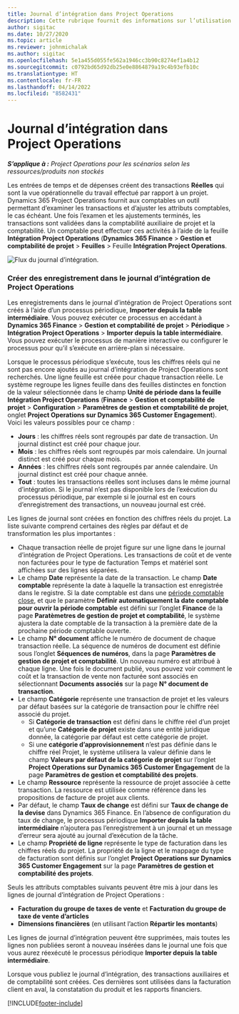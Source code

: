 ```yaml
---
title: Journal d’intégration dans Project Operations
description: Cette rubrique fournit des informations sur l’utilisation du journal d’intégration dans Project Operations.
author: sigitac
ms.date: 10/27/2020
ms.topic: article
ms.reviewer: johnmichalak
ms.author: sigitac
ms.openlocfilehash: 5e1a455d055fe562a1946cc3b90c8274ef1a4b12
ms.sourcegitcommit: c0792bd65d92db25e0e8864879a19c4b93efb10c
ms.translationtype: HT
ms.contentlocale: fr-FR
ms.lasthandoff: 04/14/2022
ms.locfileid: "8582431"
---
```

# <a name="integration-journal-in-project-operations"></a>Journal d’intégration dans Project Operations

_**S’applique à :** Project Operations pour les scénarios selon les ressources/produits non stockés_

Les entrées de temps et de dépenses créent des transactions **Réelles** qui sont la vue opérationnelle du travail effectué par rapport à un projet. Dynamics 365 Project Operations fournit aux comptables un outil permettant d’examiner les transactions et d’ajuster les attributs comptables, le cas échéant. Une fois l’examen et les ajustements terminés, les transactions sont validées dans la comptabilité auxiliaire de projet et la comptabilité. Un comptable peut effectuer ces activités à l’aide de la feuille **Intégration Project Operations** (**Dynamics 365 Finance** > **Gestion et comptabilité de projet** > **Feuilles** > Feuille **Intégration Project Operations**.

![Flux du journal d’intégration.](./media/IntegrationJournal.png)

### <a name="create-records-in-the-project-operations-integration-journal"></a>Créer des enregistrement dans le journal d’intégration de Project Operations

Les enregistrements dans le journal d’intégration de Project Operations sont créés à l’aide d’un processus périodique, **Importer depuis la table intermédiaire**. Vous pouvez exécuter ce processus en accédant à **Dynamics 365 Finance** > **Gestion et comptabilité de projet** > **Périodique** > **Intégration Project Operations** > **Importer depuis la table intermédiaire**. Vous pouvez exécuter le processus de manière interactive ou configurer le processus pour qu’il s’exécute en arrière-plan si nécessaire.

Lorsque le processus périodique s’exécute, tous les chiffres réels qui ne sont pas encore ajoutés au journal d’intégration de Project Operations sont recherchés. Une ligne feuille est créée pour chaque transaction réelle.
Le système regroupe les lignes feuille dans des feuilles distinctes en fonction de la valeur sélectionnée dans le champ **Unité de période dans la feuille Intégration Project Operations** (**Finance** > **Gestion et comptabilité de projet** > **Configuration** > **Paramètres de gestion et comptabilité de projet**, onglet **Project Operations sur Dynamics 365 Customer Engagement**). Voici les valeurs possibles pour ce champ :

  - **Jours** : les chiffres réels sont regroupés par date de transaction. Un journal distinct est créé pour chaque jour.
  - **Mois** : les chiffres réels sont regroupés par mois calendaire. Un journal distinct est créé pour chaque mois.
  - **Années** : les chiffres réels sont regroupés par année calendaire. Un journal distinct est créé pour chaque année.
  - **Tout** : toutes les transactions réelles sont incluses dans le même journal d’intégration. Si le journal n’est pas disponible lors de l’exécution du processus périodique, par exemple si le journal est en cours d’enregistrement des transactions, un nouveau journal est créé.

Les lignes de journal sont créées en fonction des chiffres réels du projet. La liste suivante comprend certaines des règles par défaut et de transformation les plus importantes :

  - Chaque transaction réelle de projet figure sur une ligne dans le journal d’intégration de Project Operations. Les transactions de coût et de vente non facturées pour le type de facturation Temps et matériel sont affichées sur des lignes séparées.
  - Le champ **Date** représente la date de la transaction. Le champ **Date comptable** représente la date à laquelle la transaction est enregistrée dans le registre. Si la date comptable est dans une [période comptable close](/dynamics365/finance/general-ledger/close-general-ledger-at-period-end), et que le paramètre **Définir automatiquement la date comptable pour ouvrir la période comptable** est défini sur l’onglet **Finance** de la page **Paratèmetres de gestion de projet et comptabilité**, le système ajustera la date comptable de la transaction à la première date de la prochaine période comptable ouverte.
  - Le champ **N° document** affiche le numéro de document de chaque transaction réelle. La séquence de numéros de document est définie sous l’onglet **Séquences de numéros**, dans la page **Paramètres de gestion de projet et comptabilité**. Un nouveau numéro est attribué à chaque ligne. Une fois le document publié, vous pouvez voir comment le coût et la transaction de vente non facturée sont associés en sélectionnant **Documents associés** sur la page **N° document de transaction**.
  - Le champ **Catégorie** représente une transaction de projet et les valeurs par défaut basées sur la catégorie de transaction pour le chiffre réel associé du projet.
    - Si **Catégorie de transaction** est défini dans le chiffre réel d’un projet et qu’une **Catégorie de projet** existe dans une entité juridique donnée, la catégorie par défaut est cette catégorie de projet.
    - Si une **catégorie d’approvisionnement** n’est pas définie dans le chiffre réel Projet, le système utilisera la valeur définie dans le champ **Valeurs par défaut de la catégorie de projet** sur l’onglet **Project Operations sur Dynamics 365 Customer Engagement** de la page **Paramètres de gestion et comptabilité des projets**.
  - Le champ **Ressource** représente la ressource de projet associée à cette transaction. La ressource est utilisée comme référence dans les propositions de facture de projet aux clients.
  - Par défaut, le champ **Taux de change** est défini sur **Taux de change de la devise** dans Dynamics 365 Finance. En l’absence de configuration du taux de change, le processus périodique **Importer depuis la table intermédiaire** n’ajoutera pas l’enregistrement à un journal et un message d’erreur sera ajouté au journal d’exécution de la tâche.
  - Le champ **Propriété de ligne** représente le type de facturation dans les chiffres réels du projet. La propriété de la ligne et le mappage du type de facturation sont définis sur l’onglet **Project Operations sur Dynamics 365 Customer Engagement** sur la page **Paramètres de gestion et comptabilité des projets**.

Seuls les attributs comptables suivants peuvent être mis à jour dans les lignes de journal d’intégration de Project Operations :

- **Facturation du groupe de taxes de vente** et **Facturation du groupe de taxe de vente d’articles**
- **Dimensions financières** (en utilisant l’action **Répartir les montants**)

Les lignes de journal d’intégration peuvent être supprimées, mais toutes les lignes non publiées seront à nouveau insérées dans le journal une fois que vous aurez réexécuté le processus périodique **Importer depuis la table intermédiaire**.

Lorsque vous publiez le journal d’intégration, des transactions auxiliaires et de comptabilité sont créées. Ces dernières sont utilisées dans la facturation client en aval, la constatation du produit et les rapports financiers.


[!INCLUDE[footer-include](../includes/footer-banner.md)]
